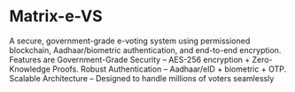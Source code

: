 # Matrix-e-VS
A secure, government-grade e-voting system using permissioned blockchain, Aadhaar/biometric authentication, and end-to-end encryption. Features are Government-Grade Security – AES-256 encryption + Zero-Knowledge Proofs. Robust Authentication – Aadhaar/eID + biometric + OTP. Scalable Architecture – Designed to handle millions of voters seamlessly
